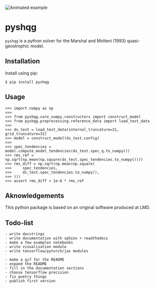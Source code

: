 
![Animated example](http://cerea.enpc.fr/HomePages/farchia/pyshqg-map.gif)

# pyshqg

`pyshqg` is a python solver for the Marshal and Molteni (1993) quasi-geostrophic model.

## Installation

Install using pip:

    $ pip install pyshqg

## Usage

    >>> import numpy as np
    >>>
    >>> from pyshqg.core_numpy.constructors import construct_model
    >>> from pyshqg.preprocessing.reference_data import load_test_data
    >>>
    >>> ds_test = load_test_data(internal_truncature=21, grid_truncature=31)
    >>> model = construct_model(ds_test.config)
    >>>
    >>> spec_tendencies = model.compute_model_tendencies(ds_test.spec_q.to_numpy())
    >>> rms_ref = np.sqrt(np.mean(np.square(ds_test.spec_tendencies.to_numpy())))
    >>> rms_diff = np.sqrt(np.mean(np.square(
    >>>     spec_tendencies,
    >>>     ds_test.spec_tendencies.to_numpy(),
    >>> )))
    >>> assert rms_diff < 1e-6 * rms_ref

## Aknowledgements

This python package is based on an original software produced at LMD.

## Todo-list

    - write docstrings
    - write documentation with sphinx + readthedocs
    - make a few examples notebooks
    - write visualisation module
    - write tensorflow/pytorch/jax modules

    - make a gif for the README
    - expand the README
    - fill in the documentation sections
    - choose tensorflow precision
    - fix poetry things
    - publish first version

